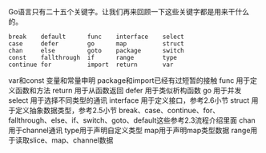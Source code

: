 Go语言只有二十五个关键字。让我们再来回顾一下这些关键字都是用来干什么的。

	break    default      func    interface    select
	case     defer        go      map          struct
	chan     else         goto    package      switch
	const    fallthrough  if      range        type
	continue for          import  return       var
var和const 变量和常量申明
package和import已经有过短暂的接触
func 用于定义函数和方法
return 用于从函数返回
defer 用于类似析构函数
go 用于并发
select 用于选择不同类型的通讯
interface 用于定义接口，参考2.6小节
struct 用于定义抽象数据类型，参考2.5小节
break、case、continue、for、fallthrough、else、if、switch、goto、default这些参考2.3流程介绍里面
chan用于channel通讯
type用于声明自定义类型
map用于声明map类型数据
range用于读取slice、map、channel数据
